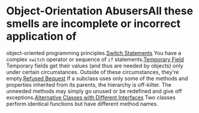 # Object-Orientation AbusersAll these smells are incomplete or incorrect application of

object-oriented programming principles.[Switch Statements](/smells/switch-statements)
You have a complex `switch` operator or sequence of `if` statements.[Temporary Field](/smells/temporary-field)
Temporary fields get their values (and thus are needed by objects) only
under certain circumstances. Outside of these circumstances, they're
empty.[Refused Bequest](/smells/refused-bequest)
If a subclass uses only some of the methods and properties inherited
from its parents, the hierarchy is off-kilter. The unneeded methods may
simply go unused or be redefined and give off exceptions.[Alternative Classes with Different
Interfaces](/smells/alternative-classes-with-different-interfaces)
Two classes perform identical functions but have different method names.
